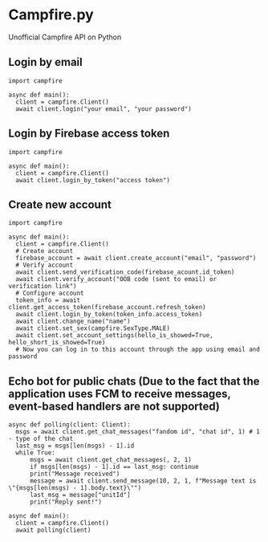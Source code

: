 # Campfire.py
Unofficial Campfire API on Python

## Login by email
```python3
import campfire

async def main():
  client = campfire.Client()
  await client.login("your email", "your password")
```

## Login by Firebase access token
```python3
import campfire

async def main():
  client = campfire.Client()
  await client.login_by_token("access token")
```

## Create new account
```python3
import campfire

async def main():
  client = campfire.Client()
  # Create account
  firebase_account = await client.create_account("email", "password")
  # Verify account
  await client.send_verification_code(firebase_acount.id_token)
  await client.verify_account("OOB code (sent to email) or verification link")
  # Configure account
  token_info = await client.get_access_token(firebase_account.refresh_token)
  await client.login_by_token(token_info.access_token)
  await client.change_name("name")
  await client.set_sex(campfire.SexType.MALE)
  await client.set_account_settings(hello_is_showed=True, hello_short_is_showed=True)
  # Now you can log in to this account through the app using email and password
```

## Echo bot for public chats (Due to the fact that the application uses FCM to receive messages, event-based handlers are not supported)

```python3
async def polling(client: Client):
  msgs = await client.get_chat_messages("fandom id", "chat id", 1) # 1 - type of the chat
  last_msg = msgs[len(msgs) - 1].id
  while True:
      msgs = await client.get_chat_messages(, 2, 1)
      if msgs[len(msgs) - 1].id == last_msg: continue
      print("Message received")
      message = await client.send_message(10, 2, 1, f"Message text is \"{msgs[len(msgs) - 1].body.text}\"")
      last_msg = message["unitId"]
      print("Reply sent!")

async def main():
  client = campfire.Client()
  await polling(client)
```
